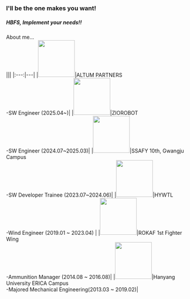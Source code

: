 ### I'll be the one makes you want!  
##### HBFS, Implement your needs!!  
  
About me...  
|||
|:---:|---|
|<img src="http://www.altumpartners.co.kr/images/ci/img-ci.png" height="auto" width="100">|ALTUM PARTNERS </br>-SW Engineer (2025.04~)|
|<img src="https://www.ziorobot.com/images/logo_zio_robot.png" height="auto" width="100">|ZIOROBOT </br>-SW Engineer (2024.07~2025.03)|
|<img src="https://img.kr.news.samsung.com/kr/wp-content/uploads/2021/01/%E2%98%85ssafy_logo.jpg" height="autopx" width="100px">|SSAFY 10th, Gwangju Campus</br>-SW Developer Trainee (2023.07~2024.06)|
|<img src="https://res.cloudinary.com/linkareer/image/fetch/f_auto,q_50/https://api.linkareer.com/attachments/233699" height="autopx" width="100px">|HYWTL</br>-Wind Engineer (2019.01 ~ 2023.04)  |
|<img src="https://i.namu.wiki/i/ekJibq-HbY06ZzykP8ISCaOBS6_0hEnJaKvQPj1eub_T8ybth32ajCvFHZxKApdejtXmtGUjKNGQaLTVvmVxNvFimCoxsXioz0AfH1IWI9a-8Fo85ldQGY1jtc-KX22fYzsQwvVk-z0i9dVmRTV6i5IvsPByUyyU4vFB6q06ofI.webp" height="auto" width="100px">|ROKAF 1st Fighter Wing</br> -Ammunition Manager (2014.08 ~ 2016.08)|
|<img src="https://i.namu.wiki/i/ekJibq-HbY06ZzykP8ISCTGvusqlGFMMZoZnmej5i74gmMql3HU5BpkFFHYIjCdu3NPmz_Vj90vkMO50pEEwFSCnb2y35CXDvHhQUqfmE2qJqf-WCtztvZ4S_dgVyjq0Oqq6nbrgdmkHZydYymRhKhZ37lc-lkzMOem7Skgo8qA.svg" height="auto" width="100px">|Hanyang University ERICA Campus</br> -Majored Mechanical Engineering(2013.03 ~ 2019.02)|

<!--
</br><img src="https://img.kr.news.samsung.com/kr/wp-content/uploads/2021/01/%E2%98%85ssafy_logo.jpg" height="100px" width="177px">  
SSAFY 10th, Gwamgju Campus  
-SW Developer Trainee (2023.7~)  
</br>  

</br><img src="https://res.cloudinary.com/linkareer/image/fetch/f_auto,q_50/https://api.linkareer.com/attachments/233699" height="100px" width="157px">  
HYWTL  
-Wind Engineer (2019.1 ~ 2023.4)  
</br>  

</br><img src="https://i.namu.wiki/i/J29SgA0seR-GkyroX_p7T6MGUc7yYFF87eXLCE5L1QUnrVdDdCMIwtZ0PuYWvU9z956w2DDYwkPsFLH0UAGV8DZCMfF0_ammAyIMgE0Hesn0x2gL-3azJDez1vUJ0Q8wMzXfBCAy1C7G-OOafHDLQQ.webp" height="100px" width="100px"> 
 
ROKAF 1st Fighter Wing  
-Annunition Manager (2014.8 ~ 2016.8)
</br>  

</br><img src="https://www.hanyang.ac.kr/html-repositories/images/custom/introduction/img_hy0104_02_0102.png" height="100px" width="100px">  
Hanyang University ERICA Campus  
-Majored Mechanical Engineering(2013.3 ~ 2019.2)
</br>  
-->

